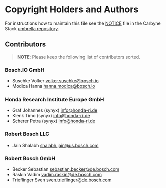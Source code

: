 # Copyright Holders and Authors

For instructions how to maintain this file see the
[NOTICE](https://github.com/carbynestack/carbynestack/blob/master/NOTICE.md)
file in the Carbyne Stack
[umbrella repository](https://github.com/carbynestack/carbynestack).

## Contributors

> **NOTE**: Please keep the following list of contributors sorted.

### Bosch.IO GmbH

- Suschke Volker <volker.suschke@bosch.io>
- Modica Hanna <hanna.modica@bosch.io>

### Honda Research Institute Europe GmbH

- Graf Johannes (synyx) [info@honda-ri.de](mailto:info@honda-ri.de)
- Klenk Timo (synyx) [info@honda-ri.de](mailto:info@honda-ri.de)
- Scherer Petra (synyx) [info@honda-ri.de](mailto:info@honda-ri.de)

### Robert Bosch LLC

- Jain Shalabh <shalabh.jain@us.bosch.com>

### Robert Bosch GmbH

- Becker Sebastian <sebastian.becker@de.bosch.com>
- Raskin Vadim <vadim.raskin@de.bosch.com>
- Trieflinger Sven <sven.trieflinger@de.bosch.com>
